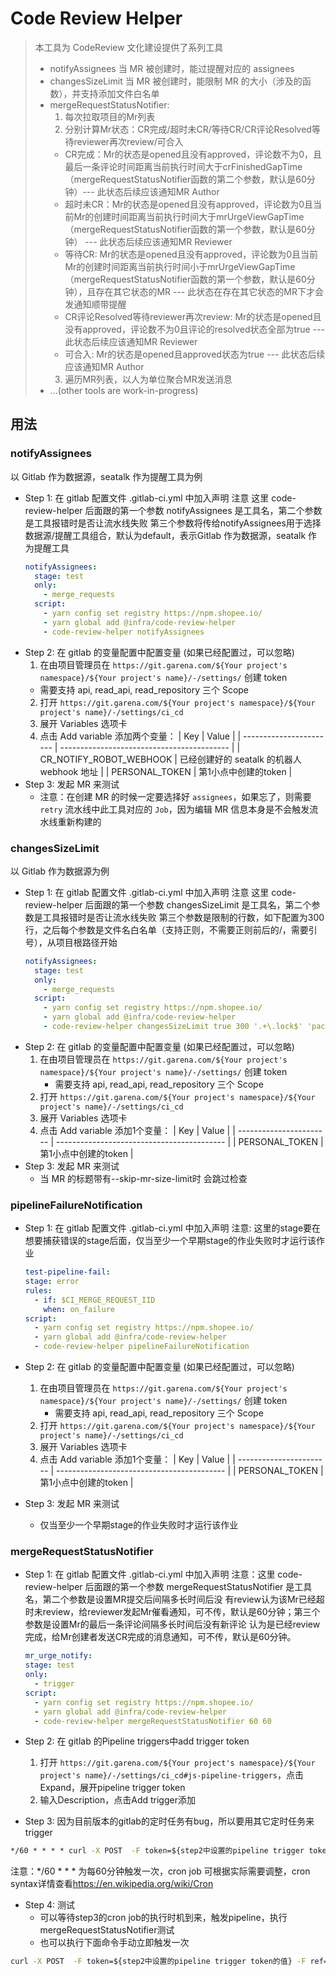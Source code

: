 # Code Review Helper



> 本工具为 CodeReview 文化建设提供了系列工具
> - notifyAssignees 当 MR 被创建时，能过提醒对应的 assignees
> - changesSizeLimit 当 MR 被创建时，能限制 MR 的大小（涉及的函数），并支持添加文件白名单
> - mergeRequestStatusNotifier:
>   1. 每次拉取项目的Mr列表
>   2. 分别计算Mr状态：CR完成/超时未CR/等待CR/CR评论Resolved等待reviewer再次review/可合入
>     + CR完成：Mr的状态是opened且没有approved，评论数不为0，且最后一条评论时间距离当前执行时间大于crFinishedGapTime（mergeRequestStatusNotifier函数的第二个参数，默认是60分钟）--- 此状态后续应该通知MR Author
>     + 超时未CR：Mr的状态是opened且没有approved，评论数为0且当前Mr的创建时间距离当前执行时间大于mrUrgeViewGapTime（mergeRequestStatusNotifier函数的第一个参数，默认是60分钟） --- 此状态后续应该通知MR Reviewer
>     + 等待CR: Mr的状态是opened且没有approved，评论数为0且当前Mr的创建时间距离当前执行时间小于mrUrgeViewGapTime（mergeRequestStatusNotifier函数的第一个参数，默认是60分钟），且存在其它状态的MR --- 此状态在存在其它状态的MR下才会发通知顺带提醒
>     + CR评论Resolved等待reviewer再次review: Mr的状态是opened且没有approved，评论数不为0且评论的resolved状态全部为true --- 此状态后续应该通知MR Reviewer
>     + 可合入: Mr的状态是opened且approved状态为true --- 此状态后续应该通知MR Author
>   3. 遍历MR列表，以人为单位聚合MR发送消息
> - ...(other tools are work-in-progress)

## 用法

### notifyAssignees
以 Gitlab 作为数据源，seatalk 作为提醒工具为例
+ Step 1: 在 gitlab 配置文件 .gitlab-ci.yml 中加入声明
  注意 这里 code-review-helper 后面跟的第一个参数 notifyAssignees 是工具名，第二个参数是工具报错时是否让流水线失败
  第三个参数将传给notifyAssignees用于选择数据源/提醒工具组合，默认为default，表示Gitlab 作为数据源，seatalk 作为提醒工具
  ```yaml
  notifyAssignees:
    stage: test
    only:
      - merge_requests
    script:
      - yarn config set registry https://npm.shopee.io/
      - yarn global add @infra/code-review-helper
      - code-review-helper notifyAssignees
  ```
+ Step 2: 在 gitlab 的变量配置中配置变量 (如果已经配置过，可以忽略)
  1. 在由项目管理员在 `https://git.garena.com/${Your project's namespace}/${Your project's name}/-/settings/` 创建 token
    + 需要支持 api, read_api, read_repository 三个 Scope
  2. 打开 `https://git.garena.com/${Your project's namespace}/${Your project's name}/-/settings/ci_cd`
  3. 展开 Variables 选项卡
  4. 点击 Add variable 添加两个变量：
     | Key                     | Value                                      |
     | ----------------------- | ------------------------------------------ |
     | CR_NOTIFY_ROBOT_WEBHOOK | 已经创建好的 seatalk 的机器人 webhook 地址 |
     | PERSONAL_TOKEN          | 第1小点中创建的token                       |
+ Step 3: 发起 MR 来测试
  + 注意：在创建 MR 的时候一定要选择好 `assignees`，如果忘了，则需要 `retry` 流水线中此工具对应的 `Job`，因为编辑 MR 信息本身是不会触发流水线重新构建的

### changesSizeLimit
以 Gitlab 作为数据源为例
+ Step 1: 在 gitlab 配置文件 .gitlab-ci.yml 中加入声明
  注意 这里 code-review-helper 后面跟的第一个参数 changesSizeLimit 是工具名，第二个参数是工具报错时是否让流水线失败
  第三个参数是限制的行数，如下配置为300行，之后每个参数是文件名白名单（支持正则，不需要正则前后的/，需要引号），从项目根路径开始
  ```yaml
  notifyAssignees:
    stage: test
    only:
      - merge_requests
    script:
      - yarn config set registry https://npm.shopee.io/
      - yarn global add @infra/code-review-helper
      - code-review-helper changesSizeLimit true 300 '.+\.lock$' 'package-lock.json'
  ```
+ Step 2: 在 gitlab 的变量配置中配置变量 (如果已经配置过，可以忽略)
  1. 在由项目管理员在 `https://git.garena.com/${Your project's namespace}/${Your project's name}/-/settings/` 创建 token
     + 需要支持 api, read_api, read_repository 三个 Scope
  2. 打开 `https://git.garena.com/${Your project's namespace}/${Your project's name}/-/settings/ci_cd`
  3. 展开 Variables 选项卡
  4. 点击 Add variable 添加1个变量：
     | Key                     | Value                                      |
     | ----------------------- | ------------------------------------------ |
     | PERSONAL_TOKEN          | 第1小点中创建的token                       |
+ Step 3: 发起 MR 来测试
  + 当 MR 的标题带有--skip-mr-size-limit时 会跳过检查

### pipelineFailureNotification

+ Step 1: 在 gitlab 配置文件 .gitlab-ci.yml 中加入声明
  注意: 这里的stage要在想要捕获错误的stage后面，仅当至少一个早期stage的作业失败时才运行该作业

  ```yaml
  test-pipeline-fail:
  stage: error
  rules:
    - if: $CI_MERGE_REQUEST_IID
      when: on_failure
  script:
    - yarn config set registry https://npm.shopee.io/
    - yarn global add @infra/code-review-helper
    - code-review-helper pipelineFailureNotification
  ```

+ Step 2: 在 gitlab 的变量配置中配置变量 (如果已经配置过，可以忽略)
  1. 在由项目管理员在 `https://git.garena.com/${Your project's namespace}/${Your project's name}/-/settings/` 创建 token
     - 需要支持 api, read_api, read_repository 三个 Scope
  2. 打开 `https://git.garena.com/${Your project's namespace}/${Your project's name}/-/settings/ci_cd`
  3. 展开 Variables 选项卡
  4. 点击 Add variable 添加1个变量：
     | Key                     | Value                                      |
     | ----------------------- | ------------------------------------------ |
     | PERSONAL_TOKEN          | 第1小点中创建的token                       |

+ Step 3: 发起 MR 来测试
  - 仅当至少一个早期stage的作业失败时才运行该作业

### mergeRequestStatusNotifier

+ Step 1: 在 gitlab 配置文件 .gitlab-ci.yml 中加入声明
  注意：这里 code-review-helper 后面跟的第一个参数 mergeRequestStatusNotifier 是工具名，第二个参数是设置MR提交后间隔多长时间后没
  有review认为该Mr已经超时未review，给reviewer发起Mr催看通知，可不传，默认是60分钟；第三个参数是设置Mr的最后一条评论间隔多长时间后没有新评论
  认为是已经review完成，给Mr创建者发送CR完成的消息通知，可不传，默认是60分钟。

  ```yaml
  mr_urge_notify:
  stage: test
  only:
    - trigger
  script:
    - yarn config set registry https://npm.shopee.io/
    - yarn global add @infra/code-review-helper
    - code-review-helper mergeRequestStatusNotifier 60 60
  ```

+ Step 2: 在 gitlab 的Pipeline triggers中add trigger token
  1. 打开 `https://git.garena.com/${Your project's namespace}/${Your project's name}/-/settings/ci_cd#js-pipeline-triggers`，点击Expand，展开pipeline trigger token
  2. 输入Description，点击Add trigger添加

+ Step 3: 因为目前版本的gitlab的定时任务有bug，所以要用其它定时任务来trigger
```bat
*/60 * * * * curl -X POST  -F token=${step2中设置的pipeline trigger token的值} -F ref=master  https://git.garena.com/api/v4/projects/${项目Id}/trigger/pipeline
```
注意：*/60 * * * 为每60分钟触发一次，cron job 可根据实际需要调整，cron syntax详情查看<https://en.wikipedia.org/wiki/Cron>

+ Step 4: 测试
  + 可以等待step3的cron job的执行时机到来，触发pipeline，执行mergeRequestStatusNotifier测试
  + 也可以执行下面命令手动立即触发一次
```bat
curl -X POST  -F token=${step2中设置的pipeline trigger token的值} -F ref=master  https://git.garena.com/api/v4/projects/${项目Id}/trigger/pipeline
```
